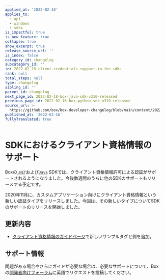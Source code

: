```yaml
---
applied_at: '2022-02-10'
applies_to:
  - api
  - windows
  - sdks
is_impactful: true
is_new_feature: true
collapse: true
show_excerpt: true
release_source_url: ''
is_index: false
category_id: changelog
subcategory_id: ''
id: 2022-02-16-client-credentials-support-in-the-sdks
rank: null
total_steps: null
type: changelog
sibling_id: ''
parent_id: changelog
next_page_id: 2022-02-18-box-java-sdk-v310-released
previous_page_id: 2022-02-16-box-python-sdk-v310-released
source_url: >-
  https://github.com/box/box-developer-changelog/blob/main/content/2022/02-16-client-credentials-support-in-the-sdks.md
published_at: '2022-02-16'
fullyTranslated: true
---
```

# SDKにおけるクライアント資格情報のサポート

Boxの[`.NET`][3]および[`Java`][5] SDKでは、クライアント資格情報許可による認証がサポートされるようになりました。今後数週間のうちに他のSDKのサポートもリリースする予定です。

<!-- more -->

2020年11月に、カスタムアプリケーション向けにクライアント資格情報という新しい認証タイプをリリースしました。今回は、その新しいタイプについてSDKのサポートのリリースを開始しました。

## 更新内容

* [クライアント資格情報のガイドページ][4]で新しいサンプルタグと例を追加。

## サポート情報

問題がある場合やさらにガイドが必要な場合は、必要なサポートについて、Boxの[開発者向けフォーラム][1]に英語でリクエストを投稿してください。

[1]: https://support.box.com/hc/en-us/community/topics/360001932973-Platform-and-Developer-Forum

[2]: https://developer.box.com/changelog/#2020-11-17-client-credentials-grant

[3]: https://github.com/box/box-windows-sdk-v2

[4]: g://authentication/client-credentials/

[5]: https://github.com/box/box-java-sdk
